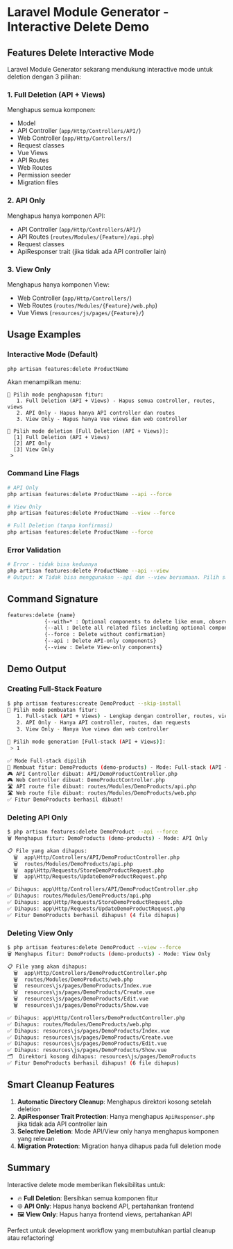 # Laravel Module Generator - Interactive Delete Demo

## Features Delete Interactive Mode

Laravel Module Generator sekarang mendukung interactive mode untuk deletion dengan 3 pilihan:

### 1. Full Deletion (API + Views)
Menghapus semua komponen:
- Model
- API Controller (`app/Http/Controllers/API/`)
- Web Controller (`app/Http/Controllers/`)
- Request classes
- Vue Views
- API Routes
- Web Routes
- Permission seeder
- Migration files

### 2. API Only
Menghapus hanya komponen API:
- API Controller (`app/Http/Controllers/API/`)
- API Routes (`routes/Modules/{Feature}/api.php`)
- Request classes
- ApiResponser trait (jika tidak ada API controller lain)

### 3. View Only  
Menghapus hanya komponen View:
- Web Controller (`app/Http/Controllers/`)
- Web Routes (`routes/Modules/{Feature}/web.php`)
- Vue Views (`resources/js/pages/{Feature}/`)

## Usage Examples

### Interactive Mode (Default)
```bash
php artisan features:delete ProductName
```
Akan menampilkan menu:
```
🎯 Pilih mode penghapusan fitur:
   1. Full Deletion (API + Views) - Hapus semua controller, routes, views
   2. API Only - Hapus hanya API controller dan routes  
   3. View Only - Hapus hanya Vue views dan web controller

🤔 Pilih mode deletion [Full Deletion (API + Views)]:
  [1] Full Deletion (API + Views)
  [2] API Only
  [3] View Only
 >
```

### Command Line Flags
```bash
# API Only
php artisan features:delete ProductName --api --force

# View Only  
php artisan features:delete ProductName --view --force

# Full Deletion (tanpa konfirmasi)
php artisan features:delete ProductName --force
```

### Error Validation
```bash
# Error - tidak bisa keduanya
php artisan features:delete ProductName --api --view
# Output: ❌ Tidak bisa menggunakan --api dan --view bersamaan. Pilih salah satu atau kosongkan untuk full deletion.
```

## Command Signature
```bash
features:delete {name} 
            {--with=* : Optional components to delete like enum, observer, policy, factory, test} 
            {--all : Delete all related files including optional components} 
            {--force : Delete without confirmation}
            {--api : Delete API-only components}
            {--view : Delete View-only components}
```

## Demo Output

### Creating Full-Stack Feature
```bash
$ php artisan features:create DemoProduct --skip-install
🎯 Pilih mode pembuatan fitur:
   1. Full-stack (API + Views) - Lengkap dengan controller, routes, views
   2. API Only - Hanya API controller, routes, dan requests
   3. View Only - Hanya Vue views dan web controller

🤔 Pilih mode generation [Full-stack (API + Views)]:
 > 1

✅ Mode Full-stack dipilih
🔧 Membuat fitur: DemoProducts (demo-products) - Mode: Full-stack (API + View)
🎮 API Controller dibuat: API/DemoProductController.php
🎮 Web Controller dibuat: DemoProductController.php
🛣️ API route file dibuat: routes/Modules/DemoProducts/api.php
🛣️ Web route file dibuat: routes/Modules/DemoProducts/web.php
✅ Fitur DemoProducts berhasil dibuat!
```

### Deleting API Only
```bash
$ php artisan features:delete DemoProduct --api --force
🗑️ Menghapus fitur: DemoProducts (demo-products) - Mode: API Only

📋 File yang akan dihapus:
  🗑️  app\Http/Controllers/API/DemoProductController.php
  🗑️  routes/Modules/DemoProducts/api.php
  🗑️  app\Http/Requests/StoreDemoProductRequest.php
  🗑️  app\Http/Requests/UpdateDemoProductRequest.php

✅ Dihapus: app\Http/Controllers/API/DemoProductController.php
✅ Dihapus: routes/Modules/DemoProducts/api.php
✅ Dihapus: app\Http/Requests/StoreDemoProductRequest.php
✅ Dihapus: app\Http/Requests/UpdateDemoProductRequest.php
✅ Fitur DemoProducts berhasil dihapus! (4 file dihapus)
```

### Deleting View Only
```bash
$ php artisan features:delete DemoProduct --view --force
🗑️ Menghapus fitur: DemoProducts (demo-products) - Mode: View Only

📋 File yang akan dihapus:
  🗑️  app\Http/Controllers/DemoProductController.php
  🗑️  routes/Modules/DemoProducts/web.php
  🗑️  resources\js/pages/DemoProducts/Index.vue
  🗑️  resources\js/pages/DemoProducts/Create.vue
  🗑️  resources\js/pages/DemoProducts/Edit.vue
  🗑️  resources\js/pages/DemoProducts/Show.vue

✅ Dihapus: app\Http/Controllers/DemoProductController.php
✅ Dihapus: routes/Modules/DemoProducts/web.php
✅ Dihapus: resources\js/pages/DemoProducts/Index.vue
✅ Dihapus: resources\js/pages/DemoProducts/Create.vue
✅ Dihapus: resources\js/pages/DemoProducts/Edit.vue
✅ Dihapus: resources\js/pages/DemoProducts/Show.vue
🗂️  Direktori kosong dihapus: resources\js/pages/DemoProducts
✅ Fitur DemoProducts berhasil dihapus! (6 file dihapus)
```

## Smart Cleanup Features

1. **Automatic Directory Cleanup**: Menghapus direktori kosong setelah deletion
2. **ApiResponser Trait Protection**: Hanya menghapus `ApiResponser.php` jika tidak ada API controller lain
3. **Selective Deletion**: Mode API/View only hanya menghapus komponen yang relevan
4. **Migration Protection**: Migration hanya dihapus pada full deletion mode

## Summary

Interactive delete mode memberikan fleksibilitas untuk:
- 🔥 **Full Deletion**: Bersihkan semua komponen fitur
- 🌐 **API Only**: Hapus hanya backend API, pertahankan frontend
- 🖼️ **View Only**: Hapus hanya frontend views, pertahankan API

Perfect untuk development workflow yang membutuhkan partial cleanup atau refactoring!
